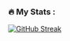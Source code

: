 ### :fire: My Stats :
[![GitHub Streak](http://github-readme-streak-stats.herokuapp.com?user=juzerali&theme=dark&background=000000)](https://git.io/streak-stats)

<!--
Technologies

<img src="https://cdn.jsdelivr.net/gh/devicons/devicon/icons/spring/spring-original.svg" height="50px" width="50px"/>
-->

<!--
**juzerali/juzerali** is a ✨ _special_ ✨ repository because its `README.md` (this file) appears on your GitHub profile.

Here are some ideas to get you started:

- 🔭 I’m currently working on ...
- 🌱 I’m currently learning ...
- 👯 I’m looking to collaborate on ...
- 🤔 I’m looking for help with ...
- 💬 Ask me about ...
- 📫 How to reach me: ...
- 😄 Pronouns: ...
- ⚡ Fun fact: ...
-->
